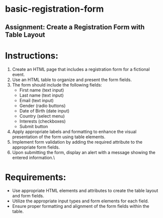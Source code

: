 # basic-registration-form

 ## Assignment: Create a Registration Form with Table Layout

# Instructions:

1. Create an HTML page that includes a registration form for a fictional event.
2. Use an HTML table to organize and present the form fields.
3. The form should include the following fields:
    - First name (text input)
    - Last name (text input)
    - Email (text input)
    - Gender (radio buttons)
    - Date of Birth (date input)
    - Country (select menu)
    - Interests (checkboxes)
    - Submit button
4. Apply appropriate labels and formatting to enhance the visual presentation of the form using table elements.
5. Implement form validation by adding the required attribute to the appropriate form fields.
6. Upon submitting the form, display an alert with a message showing the entered information.\

# Requirements:
- Use appropriate HTML elements and attributes to create the table layout and form fields.
- Utilize the appropriate input types and form elements for each field.
- Ensure proper formatting and alignment of the form fields within the table.